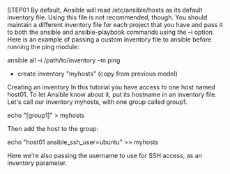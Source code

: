 STEP01
By default, Ansible will read /etc/ansible/hosts as its default inventory file. Using this file is not recommended, though. You should maintain a different inventory file
for each project that you have and pass it to both the ansible and ansible-playbook commands using the –i option. Here is an example of passing a custom inventory file to ansible before running the ping module:

ansible all –i /path/to/inventory –m ping

- create inventory "myhosts" (copy from previous model)

Creating an inventory
In this tutorial you have access to one host named host01. To let Ansible know about it, put its hostname in an inventory file. Let's call our inventory myhosts, with one group called group1.

echo "[group1]" > myhosts

Then add the host to the group:

echo "host01 ansible_ssh_user=ubuntu" >> myhosts

Here we're also passing the username to use for SSH access, as an inventory parameter.

